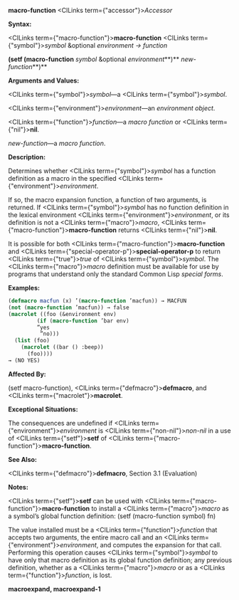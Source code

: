 **macro-function** <ClLinks  term={"accessor"}><i>Accessor</i></ClLinks> 



**Syntax:** 



<ClLinks  term={"macro-function"}><b>macro-function</b></ClLinks> <ClLinks  term={"symbol"}><i>symbol</i></ClLinks> &amp;optional *environment → function* 



<!-- **(setf (macro-function** <ClLinks  term={"symbol"}><i>symbol</i></ClLinks> &amp;optional *environment<ClLinks  term={"t"}><b>*)</b></ClLinks> *new-function***)**  -->
**(setf (macro-function** *symbol* &amp;optional *environment***)** *new-function***)** 



**Arguments and Values:** 



<ClLinks  term={"symbol"}><i>symbol</i></ClLinks>—a <ClLinks  term={"symbol"}><i>symbol</i></ClLinks>. 



<ClLinks  term={"environment"}><i>environment</i></ClLinks>—an *environment object*. 



<ClLinks  term={"function"}><i>function</i></ClLinks>—a *macro function* or <ClLinks  term={"nil"}><b>nil</b></ClLinks>. 



*new-function*—a *macro function*. 



**Description:** 



Determines whether <ClLinks  term={"symbol"}><i>symbol</i></ClLinks> has a function definition as a macro in the specified <ClLinks  term={"environment"}><i>environment</i></ClLinks>. 











If so, the macro expansion function, a function of two arguments, is returned. If <ClLinks  term={"symbol"}><i>symbol</i></ClLinks> has no function definition in the lexical environment <ClLinks  term={"environment"}><i>environment</i></ClLinks>, or its definition is not a <ClLinks  term={"macro"}><i>macro</i></ClLinks>, <ClLinks  term={"macro-function"}><b>macro-function</b></ClLinks> returns <ClLinks  term={"nil"}><b>nil</b></ClLinks>. 



It is possible for both <ClLinks  term={"macro-function"}><b>macro-function</b></ClLinks> and <ClLinks  term={"special-operator-p"}><b>special-operator-p</b></ClLinks> to return <ClLinks  term={"true"}><i>true</i></ClLinks> of <ClLinks  term={"symbol"}><i>symbol</i></ClLinks>. The <ClLinks  term={"macro"}><i>macro</i></ClLinks> definition must be available for use by programs that understand only the standard Common Lisp *special forms*. 



**Examples:**
```lisp
(defmacro macfun (x) ’(macro-function ’macfun)) → MACFUN 
(not (macro-function ’macfun)) → false 
(macrolet ((foo (&environment env) 
	     (if (macro-function ’bar env) 
		 ”yes 
		  ”no))) 
  (list (foo) 
	(macrolet ((bar () :beep)) 
	  (foo)))) 
→ (NO YES) 
```
**Affected By:** 



(setf macro-function), <ClLinks  term={"defmacro"}><b>defmacro</b></ClLinks>, and <ClLinks  term={"macrolet"}><b>macrolet</b></ClLinks>. 



**Exceptional Situations:** 



The consequences are undefined if <ClLinks  term={"environment"}><i>environment</i></ClLinks> is <ClLinks  term={"non-nil"}><i>non-nil</i></ClLinks> in a use of <ClLinks  term={"setf"}><b>setf</b></ClLinks> of <ClLinks  term={"macro-function"}><b>macro-function</b></ClLinks>. 



**See Also:** 



<ClLinks  term={"defmacro"}><b>defmacro</b></ClLinks>, Section 3.1 (Evaluation) 



**Notes:** 



<ClLinks  term={"setf"}><b>setf</b></ClLinks> can be used with <ClLinks  term={"macro-function"}><b>macro-function</b></ClLinks> to install a <ClLinks  term={"macro"}><i>macro</i></ClLinks> as a symbol’s global function definition: (setf (macro-function symbol) fn) 



The value installed must be a <ClLinks  term={"function"}><i>function</i></ClLinks> that accepts two arguments, the entire macro call and an <ClLinks  term={"environment"}><i>environment</i></ClLinks>, and computes the expansion for that call. Performing this operation causes <ClLinks  term={"symbol"}><i>symbol</i></ClLinks> to have only that macro definition as its global function definition; any previous definition, whether as a <ClLinks  term={"macro"}><i>macro</i></ClLinks> or as a <ClLinks  term={"function"}><i>function</i></ClLinks>, is lost.  







**macroexpand, macroexpand-1** 



